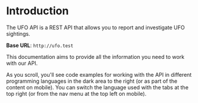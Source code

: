 # Introduction

The UFO API is a REST API that allows you to report and investigate UFO sightings.

<aside>
    <strong>Base URL</strong>: <code>http://ufo.test</code>
</aside>

This documentation aims to provide all the information you need to work with our API.

<aside>As you scroll, you'll see code examples for working with the API in different programming languages in the dark area to the right (or as part of the content on mobile).
You can switch the language used with the tabs at the top right (or from the nav menu at the top left on mobile).</aside>

